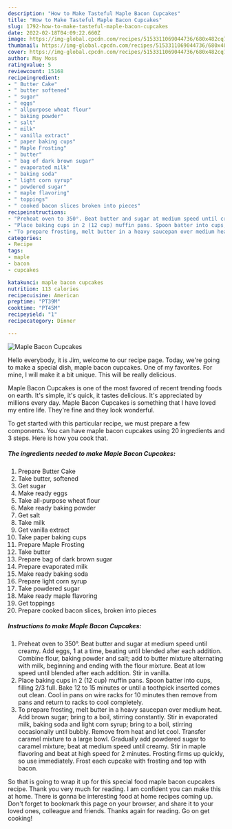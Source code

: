 ```yaml
---
description: "How to Make Tasteful Maple Bacon Cupcakes"
title: "How to Make Tasteful Maple Bacon Cupcakes"
slug: 1792-how-to-make-tasteful-maple-bacon-cupcakes
date: 2022-02-18T04:09:22.660Z
image: https://img-global.cpcdn.com/recipes/5153311069044736/680x482cq70/maple-bacon-cupcakes-recipe-main-photo.jpg
thumbnail: https://img-global.cpcdn.com/recipes/5153311069044736/680x482cq70/maple-bacon-cupcakes-recipe-main-photo.jpg
cover: https://img-global.cpcdn.com/recipes/5153311069044736/680x482cq70/maple-bacon-cupcakes-recipe-main-photo.jpg
author: May Moss
ratingvalue: 5
reviewcount: 15168
recipeingredient:
- " Butter Cake"
- " butter softened"
- " sugar"
- " eggs"
- " allpurpose wheat flour"
- " baking powder"
- " salt"
- " milk"
- " vanilla extract"
- " paper baking cups"
- " Maple Frosting"
- " butter"
- " bag of dark brown sugar"
- " evaporated milk"
- " baking soda"
- " light corn syrup"
- " powdered sugar"
- " maple flavoring"
- " toppings"
- " cooked bacon slices broken into pieces"
recipeinstructions:
- "Preheat oven to 350°. Beat butter and sugar at medium speed until creamy. Add eggs, 1 at a time, beating until blended after each addition. Combine flour, baking powder and salt; add to butter mixture alternating with milk,  beginning and ending with the flour mixture. Beat at low speed until blended after each addition. Stir in vanilla."
- "Place baking cups in 2 (12 cup) muffin pans. Spoon batter into cups, filling 2/3 full. Bake 12 to 15 minutes or until a toothpick inserted comes out clean. Cool in pans on wire racks for 10 minutes then remove from pans and return to racks to cool completely."
- "To prepare frosting, melt butter in a heavy saucepan over medium heat. Add brown sugar; bring to a boil, stirring constantly. Stir in evaporated milk, baking soda and light corn syrup; bring to a boil, stirring occasionally until bubbly. Remove from heat and let cool. Transfer caramel mixture to a large bowl. Gradually add powdered sugar to caramel mixture; beat at medium speed until creamy. Stir in maple flavoring and beat at high speed for 2 minutes. Frosting firms up quickly, so use immediately. Frost each cupcake with frosting and top with bacon."
categories:
- Recipe
tags:
- maple
- bacon
- cupcakes

katakunci: maple bacon cupcakes 
nutrition: 113 calories
recipecuisine: American
preptime: "PT39M"
cooktime: "PT45M"
recipeyield: "1"
recipecategory: Dinner

---
```



![Maple Bacon Cupcakes](https://img-global.cpcdn.com/recipes/5153311069044736/680x482cq70/maple-bacon-cupcakes-recipe-main-photo.jpg)

Hello everybody, it is Jim, welcome to our recipe page. Today, we're going to make a special dish, maple bacon cupcakes. One of my favorites. For mine, I will make it a bit unique. This will be really delicious.



Maple Bacon Cupcakes is one of the most favored of recent trending foods on earth. It's simple, it's quick, it tastes delicious. It's appreciated by millions every day. Maple Bacon Cupcakes is something that I have loved my entire life. They're fine and they look wonderful.


To get started with this particular recipe, we must prepare a few components. You can have maple bacon cupcakes using 20 ingredients and 3 steps. Here is how you cook that.

<!--inarticleads1-->

##### The ingredients needed to make Maple Bacon Cupcakes:

1. Prepare  Butter Cake
1. Take  butter, softened
1. Get  sugar
1. Make ready  eggs
1. Take  all-purpose wheat flour
1. Make ready  baking powder
1. Get  salt
1. Take  milk
1. Get  vanilla extract
1. Take  paper baking cups
1. Prepare  Maple Frosting
1. Take  butter
1. Prepare  bag of dark brown sugar
1. Prepare  evaporated milk
1. Make ready  baking soda
1. Prepare  light corn syrup
1. Take  powdered sugar
1. Make ready  maple flavoring
1. Get  toppings
1. Prepare  cooked bacon slices, broken into pieces




<!--inarticleads2-->

##### Instructions to make Maple Bacon Cupcakes:

1. Preheat oven to 350°. Beat butter and sugar at medium speed until creamy. Add eggs, 1 at a time, beating until blended after each addition. Combine flour, baking powder and salt; add to butter mixture alternating with milk,  beginning and ending with the flour mixture. Beat at low speed until blended after each addition. Stir in vanilla.
1. Place baking cups in 2 (12 cup) muffin pans. Spoon batter into cups, filling 2/3 full. Bake 12 to 15 minutes or until a toothpick inserted comes out clean. Cool in pans on wire racks for 10 minutes then remove from pans and return to racks to cool completely.
1. To prepare frosting, melt butter in a heavy saucepan over medium heat. Add brown sugar; bring to a boil, stirring constantly. Stir in evaporated milk, baking soda and light corn syrup; bring to a boil, stirring occasionally until bubbly. Remove from heat and let cool. Transfer caramel mixture to a large bowl. Gradually add powdered sugar to caramel mixture; beat at medium speed until creamy. Stir in maple flavoring and beat at high speed for 2 minutes. Frosting firms up quickly, so use immediately. Frost each cupcake with frosting and top with bacon.




So that is going to wrap it up for this special food maple bacon cupcakes recipe. Thank you very much for reading. I am confident you can make this at home. There is gonna be interesting food at home recipes coming up. Don't forget to bookmark this page on your browser, and share it to your loved ones, colleague and friends. Thanks again for reading. Go on get cooking!
